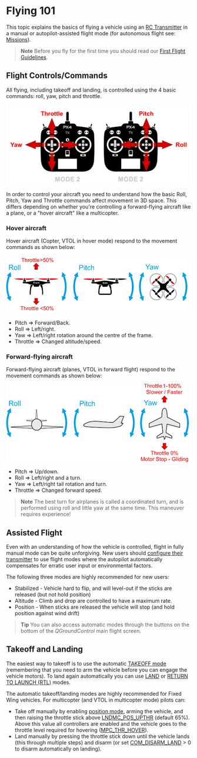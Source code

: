 # Flying 101

This topic explains the basics of flying a vehicle using an [RC Transmitter](../getting_started/rc_transmitter_receiver.md) in a manual or autopilot-assisted flight mode (for autonomous flight see: [Missions](../flying/missions.md)).

> **Note** Before you fly for the first time you should read our [First Flight Guidelines](../flying/first_flight_guidelines.md).

## Flight Controls/Commands

All flying, including takeoff and landing, is controlled using the 4 basic commands: roll, yaw, pitch and throttle. 

![RC Basic Commands](../../images/rc_basic_commands.png)

In order to control your aircraft you need to understand how the basic Roll, Pitch, Yaw and Throttle commands affect movement in 3D space. This differs depending on whether you're controlling a forward-flying aircraft like a plane, or a "hover aircraft" like a multicopter.

### Hover aircraft

Hover aircraft (Copter, VTOL in hover mode) respond to the movement commands as shown below:

![Basic Movements Multicopter](../../images/basic_movements_multicopter.png)


- Pitch => Forward/Back.
- Roll => Left/right.
- Yaw => Left/right rotation around the centre of the frame.
- Throttle => Changed altitude/speed.

### Forward-flying aircraft

Forward-flying aircraft (planes, VTOL in forward flight) respond to the movement commands as shown below:

![Basic Movements Forward](../../images/basic_movements_forward.png)


- Pitch => Up/down.
- Roll => Left/right and a turn.
- Yaw => Left/right tail rotation and turn.
- Throttle => Changed forward speed.


> **Note** The best turn for airplanes is called a coordinated turn, 
  and is performed using roll and little yaw at the same time. 
  This maneuver requires experience!
  
  
## Assisted Flight

Even with an understanding of how the vehicle is controlled, flight in fully manual mode can be quite unforgiving. 
New users should [configure their transmitter](../config/flight_mode.md) to use flight modes where 
the autopilot automatically compensates for erratic user input or environmental factors. 

The following three modes are highly recommended for new users:

* Stabilized - Vehicle hard to flip, and will level-out if the sticks are released (but not hold position)
* Altitude - Climb and drop are controlled to have a maximum rate.
* Position - When sticks are released the vehicle will stop (and hold position against wind drift)

> **Tip** You can also access automatic modes through the buttons on the bottom of the *QGroundControl* main flight screen.


## Takeoff and Landing

The easiest way to takeoff is to use the automatic [TAKEOFF mode](../flight_modes/takeoff.md) (remembering that you need to arm the vehicle before you can engage the vehicle motors). To land again automatically you can use [LAND](../flight_modes/land.md) or [RETURN TO LAUNCH (RTL)](../flight_modes/rtl.md) modes.

The automatic takeoff/landing modes are highly recommended for Fixed Wing vehicles. For multicopter (and VTOL in multicopter mode) pilots can:

* Take off manually by enabling [position mode](../flight_modes/README.md#assisted-modes), arming the vehicle, and then raising the throttle stick above [LNDMC_POS_UPTHR](../advanced_config/parameter_reference.md#LNDMC_POS_UPTHR) (default 65%). Above this value all controllers are enabled and the vehicle goes to the throttle level required for hovering ([MPC_THR_HOVER](../advanced_config/parameter_reference.md#MPC_THR_HOVER)).
* Land manually by pressing the throttle stick down until the vehicle lands (this through multiple steps) and disarm (or set [COM_DISARM_LAND](../advanced_config/parameter_reference.md#COM_DISARM_LAND) > 0 to disarm automatically on landing).
